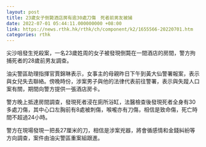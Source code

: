 ```yaml
---
layout: post
title: 23歲女子倒斃酒店房有逾30處刀傷　死者前男友被捕
date: 2022-07-01 05:44:11.000000000 +08:00
link: https://news.rthk.hk/rthk/ch/component/k2/1655566-20220701.htm
categories: rthk
---
```


尖沙咀發生兇殺案，一名23歲姓周的女子被發現倒斃在一間酒店的房間，警方拘捕死者的28歲前男友調查。

油尖警區助理指揮官賈錦琳表示，女事主的母親昨日下午到黃大仙警署報案，表示與女兒失去聯絡。傍晚時份，涉案男子與他的法律代表前往警署，表示與失蹤人口案有關，期間向警方提供一張酒店房卡。

警方晚上抵達房間調查，發現死者浸在廁所浴缸，法醫檢查後發現死者全身有30多處刀傷，其中心口左胸前有8處被刺傷，喉嚨亦有刀傷，相信是致命傷，死亡時間不超過24小時。

警方在現場發現一把長27厘米的刀，相信是涉案兇器，將會循感情和金錢糾紛等方向調查，案件由油尖警區重案組跟進。
